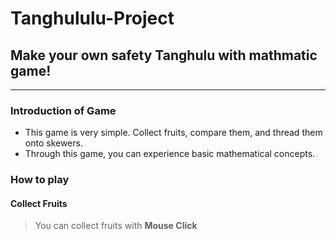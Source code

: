 Tanghululu-Project
==================

## Make your own safety Tanghulu with mathmatic game!



----------------------------------------------------------

### Introduction of Game
- This game is very simple. Collect fruits, compare them, and thread them onto skewers.
- Through this game, you can experience basic mathematical concepts.

### How to play
#### Collect Fruits   
>    You can collect fruits with **Mouse Click**
